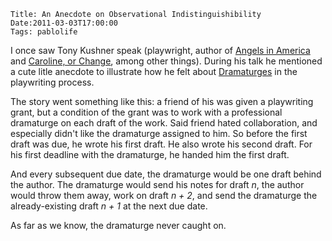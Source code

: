     Title: An Anecdote on Observational Indistinguishibility
    Date:2011-03-03T17:00:00
    Tags: pablolife


I once saw Tony Kushner speak (playwright, author of [Angels in America][1] and
[Caroline, or Change][2], among other things).   During his talk he mentioned a
cute litle anecdote to illustrate how he felt about [Dramaturges][3] in the
playwriting process.  

The story went something like this:  a friend of his was given a playwriting
grant, but a condition of the grant was to work with a professional dramaturge on
each draft of the work.  Said friend hated collaboration, and especially didn't
like the dramaturge assigned to him.  So before the first draft was due, he wrote
his first draft.  He also wrote his second draft.  For his first deadline 
with the dramaturge, he handed him the first draft.  

And every subsequent due date, the dramaturge would be one draft behind the
author. The dramaturge would send his notes for draft *n*, the author would throw
them away, work on draft *n + 2*, and send the dramaturge the already-existing
draft *n + 1* at the next due date.

As far as we know, the dramaturge never caught on.

   [1]: http://en.wikipedia.org/wiki/Angels_in_America

   [2]: http://en.wikipedia.org/wiki/Caroline,_or_Change

   [3]: http://en.wikipedia.org/wiki/Dramaturge
